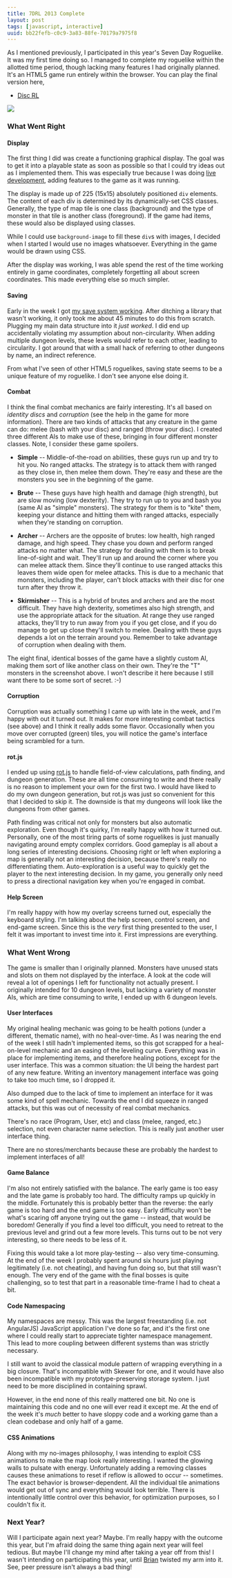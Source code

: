 ```yaml
---
title: 7DRL 2013 Complete
layout: post
tags: [javascript, interactive]
uuid: bb22fefb-c0c9-3a83-88fe-70179a7975f8
---
```


As I mentioned previously, I participated in this year's Seven Day
Roguelike. It was my first time doing so. I managed to complete my
roguelike within the allotted time period, though lacking many
features I had originally planned. It's an HTML5 game run entirely
within the browser. You can play the final version here,

 * [Disc RL](http://nullprogram.com/disc-rl/)

[![](/img/screenshot/disc-rl-thumb.png)](/img/screenshot/disc-rl.png)

### What Went Right

#### Display

The first thing I did was create a functioning graphical display. The
goal was to get it into a playable state as soon as possible so that I
could try ideas out as I implemented them. This was especially true
because I was doing [live development](/blog/2012/10/31/), adding
features to the game as it was running.

The display is made up of 225 (15x15) absolutely positioned `div`
elements. The content of each div is determined by its dynamically-set
CSS classes. Generally, the type of map tile is one class (background)
and the type of monster in that tile is another class (foreground). If
the game had items, these would also be displayed using classes.

While I could use `background-image` to fill these `div`s with images,
I decided when I started I would use no images whatsoever. Everything
in the game would be drawn using CSS.

After the display was working, I was able spend the rest of the time
working entirely in game coordinates, completely forgetting all about
screen coordinates. This made everything else so much simpler.

#### Saving

Early in the week I got [my save system working](/blog/2013/03/11/).
After ditching a library that wasn't working, it only took me about 45
minutes to do this from scratch. Plugging my main data structure into
it *just worked*. I did end up accidentally violating my assumption
about non-circularity. When adding multiple dungeon levels, these
levels would refer to each other, leading to circularity. I got around
that with a small hack of referring to other dungeons by name, an
indirect reference.

From what I've seen of other HTML5 roguelikes, saving state seems to
be a unique feature of my roguelike. I don't see anyone else doing it.

#### Combat

I think the final combat mechanics are fairly interesting. It's all
based on *identity discs* and *corruption* (see the help in the game
for more information). There are two kinds of attacks that any
creature in the game can do: melee (bash with your disc) and ranged
(throw your disc). I created three different AIs to make use of these,
bringing in four different monster classes. Note, I consider these
game spoilers.

 * **Simple** -- Middle-of-the-road on abilities, these guys run up
   and try to hit you. No ranged attacks. The strategy is to attack
   them with ranged as they close in, then melee them down. They're
   easy and these are the monsters you see in the beginning of the
   game.

 * **Brute** -- These guys have high health and damage (high
   strength), but are slow moving (low dexterity). They try to run up
   to you and bash you (same AI as "simple" monsters). The strategy
   for them is to "kite" them, keeping your distance and hitting them
   with ranged attacks, especially when they're standing on
   corruption.

 * **Archer** -- Archers are the opposite of brutes: low health, high
   ranged damage, and high speed. They chase you down and perform
   ranged attacks no matter what. The strategy for dealing with them
   is to break line-of-sight and wait. They'll run up and around the
   corner where you can melee attack them. Since they'll continue to
   use ranged attacks this leaves them wide open for melee
   attacks. This is due to a mechanic that monsters, including the
   player, can't block attacks with their disc for one turn after they
   throw it.

 * **Skirmisher** -- This is a hybrid of brutes and archers and are
   the most difficult. They have high dexterity, sometimes also high
   strength, and use the appropriate attack for the situation. At
   range they use ranged attacks, they'll try to run away from you if
   you get close, and if you do manage to get up close they'll switch
   to melee. Dealing with these guys depends a lot on the terrain
   around you. Remember to take advantage of corruption when dealing
   with them.

The eight final, identical bosses of the game have a slightly custom
AI, making them sort of like another class on their own. They're the
"T" monsters in the screenshot above. I won't describe it here because
I still want there to be some sort of secret. :-)

#### Corruption

Corruption was actually something I came up with late in the week, and
I'm happy with out it turned out. It makes for more interesting combat
tactics (see above) and I think it really adds some flavor.
Occasionally when you move over corrupted (green) tiles, you will
notice the game's interface being scrambled for a turn.

#### rot.js

I ended up using [rot.js][rot] to handle field-of-view calculations,
path finding, and dungeon generation. These are all time consuming to
write and there really is no reason to implement your own for the
first two. I would have liked to do my own dungeon generation, but
rot.js was just so convenient for this that I decided to skip it. The
downside is that my dungeons will look like the dungeons from other
games.

Path finding was critical not only for monsters but also automatic
exploration. Even though it's quirky, I'm really happy with how it
turned out. Personally, one of the most tiring parts of some
roguelikes is just manually navigating around empty complex
corridors. Good gameplay is all about a long series of interesting
decisions. Choosing right or left when exploring a map is generally
not an interesting decision, because there's really no differentiating
them. Auto-exploration is a useful way to quickly get the player to
the next interesting decision. In my game, you generally only need to
press a directional navigation key when you're engaged in combat.

#### Help Screen

I'm really happy with how my overlay screens turned out, especially
the keyboard styling. I'm talking about the help screen, control
screen, and end-game screen. Since this is the *very* first thing
presented to the user, I felt it was important to invest time into
it. First impressions are everything.

### What Went Wrong

The game is smaller than I originally planned. Monsters have unused
stats and slots on them not displayed by the interface. A look at the
code will reveal a lot of openings I left for functionality not
actually present. I originally intended for 10 dungeon levels, but
lacking a variety of monster AIs, which are time consuming to write, I
ended up with 6 dungeon levels.

#### User Interfaces

My original healing mechanic was going to be health potions (under a
different, thematic name), with no heal-over-time. As I was nearing
the end of the week I still hadn't implemented items, so this got
scrapped for a heal-on-level mechanic and an easing of the leveling
curve. Everything was in place for implementing items, and therefore
healing potions, except for the user interface. This was a common
situation: the UI being the hardest part of any new feature. Writing
an inventory management interface was going to take too much time, so
I dropped it.

Also dumped due to the lack of time to implement an interface for it
was some kind of spell mechanic. Towards the end I did squeeze in
ranged attacks, but this was out of necessity of real combat
mechanics.

There's no race (Program, User, etc) and class (melee, ranged, etc.)
selection, not even character name selection. This is really just
another user interface thing.

There are no stores/merchants because these are probably the hardest
to implement interfaces of all!

#### Game Balance

I'm also not entirely satisfied with the balance. The early game is
too easy and the late game is probably too hard. The difficulty ramps
up quickly in the middle. Fortunately this is probably better than the
reverse: the early game is too hard and the end game is too
easy. Early difficulty won't be what's scaring off anyone trying out
the game -- instead, that would be boredom! Generally if you find a
level too difficult, you need to retreat to the previous level and
grind out a few more levels. This turns out to be not very
interesting, so there needs to be less of it.

Fixing this would take a lot more play-testing -- also very
time-consuming. At the end of the week I probably spent around six
hours just playing legitimately (i.e. not cheating), and having fun
doing so, but that still wasn't enough. The very end of the game with
the final bosses is quite challenging, so to test that part in a
reasonable time-frame I had to cheat a bit.

#### Code Namespacing

My namespaces are messy. This was the largest freestanding (i.e. not
AngularJS) JavaScript application I've done so far, and it's the first
one where I could really start to appreciate tighter namespace
management. This lead to more coupling between different systems than
was strictly necessary.

I still want to avoid the classical module pattern of wrapping
everything in a big closure. That's incompatible with Skewer for one,
and it would have also been incompatible with my prototype-preserving
storage system. I just need to be more disciplined in containing
sprawl.

However, in the end none of this really mattered one bit. No one is
maintaining this code and no one will ever read it except me. At the
end of the week it's *much* better to have sloppy code and a working
game than a clean codebase and only half of a game.

#### CSS Animations

Along with my no-images philosophy, I was intending to exploit CSS
animations to make the map look really interesting. I wanted the
glowing walls to pulsate with energy. Unfortunately adding a removing
classes causes these animations to reset if reflow is allowed to occur
-- sometimes. The exact behavior is browser-dependent. All the
individual tile animations would get out of sync and everything would
look terrible. There is intentionally little control over this
behavior, for optimization purposes, so I couldn't fix it.

### Next Year?

Will I participate again next year? Maybe. I'm really happy with the
outcome this year, but I'm afraid doing the same thing again next year
will feel tedious. But maybe I'll change my mind after taking a year
off from this! I wasn't intending on participating this year, until
[Brian][brian] twisted my arm into it. See, peer pressure isn't always
a bad thing!


[rot]: http://ondras.github.com/rot.js/hp/
[brian]: http://50ply.com/
